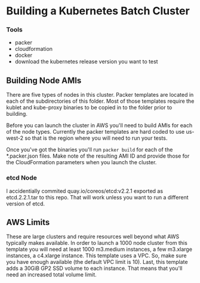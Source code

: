 # Building a Kubernetes Batch Cluster

### Tools

* packer
* cloudformation
* docker
* download the kubernetes release version you want to test

## Building Node AMIs

There are five types of nodes in this cluster. Packer templates are located in each of the subdirectories of this folder. Most of those templates require the kublet and kube-proxy binaries to be copied in to the folder prior to building.

Before you can launch the cluster in AWS you'll need to build AMIs for each of the node types. Currently the packer templates are hard coded to use us-west-2 so that is the region where you will need to run your tests.

Once you've got the binaries you'll run `packer build` for each of the *.packer.json files. Make note of the resulting AMI ID and provide those for the CloudFormation parameters when you launch the cluster.

### etcd Node

I accidentially commited quay.io/coreos/etcd:v2.2.1 exported as etcd.2.2.1.tar to this repo. That will work unless you want to run a different version of etcd. 

## AWS Limits

These are large clusters and require resources well beyond what AWS typically makes available. In order to launch a 1000 node cluster from this template you will need at least 1000 m3.medium instances, a few m3.xlarge instances, a c4.xlarge instance. This template uses a VPC. So, make sure you have enough available (the default VPC limit is 10). Last, this template adds a 30GiB GP2 SSD volume to each instance. That means that you'll need an increased total volume limit.